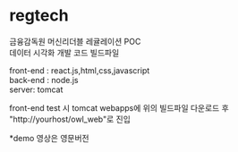 # regtech
금융감독원 머신리더블 레귤레이션 POC</br>
데이터 시각화 개발 코드 빌드파일

front-end : react.js,html,css,javascript</br>
back-end : node.js</br>
server: tomcat</br>

front-end test 시 tomcat webapps에 위의 빌드파일 다운로드 후 "http://yourhost/owl_web"로 진입

*demo 영상은 영문버전
